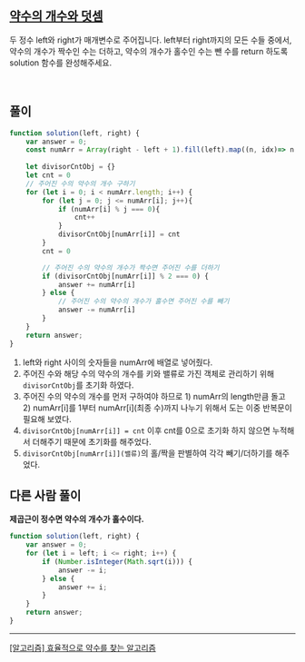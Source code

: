 ## [약수의 개수와 덧셈](https://school.programmers.co.kr/learn/courses/30/lessons/77884?language=javascript)
두 정수 left와 right가 매개변수로 주어집니다. left부터 right까지의 모든 수들 중에서, 약수의 개수가 짝수인 수는 더하고, 약수의 개수가 홀수인 수는 뺀 수를 return 하도록 solution 함수를 완성해주세요.

<br>

## 풀이
```javascript
function solution(left, right) {
    var answer = 0;
    const numArr = Array(right - left + 1).fill(left).map((n, idx)=> n + idx)    
    
    let divisorCntObj = {}
    let cnt = 0
    // 주어진 수의 약수의 개수 구하기
    for (let i = 0; i < numArr.length; i++) {
        for (let j = 0; j <= numArr[i]; j++){
            if (numArr[i] % j === 0){
                cnt++
            }
            divisorCntObj[numArr[i]] = cnt
        }
        cnt = 0

        // 주어진 수의 약수의 개수가 짝수면 주어진 수를 더하기
        if (divisorCntObj[numArr[i]] % 2 === 0) {
            answer += numArr[i]
        } else {
            // 주어진 수의 약수의 개수가 홀수면 주어진 수를 빼기
            answer -= numArr[i]
        }
    }
    return answer;
}
```

1. left와 right 사이의 숫자들을 numArr에 배열로 넣어줬다.
2. 주어진 수와 해당 수의 약수의 개수를 키와 밸류로 가진 객체로 관리하기 위해 `divisorCntObj`를 초기화 하였다.
3. 주어진 수의 약수의 개수를 먼저 구하여야 하므로 1) numArr의 length만큼 돌고 2) numArr[i]를 1부터 numArr[i](최종 수)까지 나누기 위해서 도는 이중 반복문이 필요해 보였다.
3. `divisorCntObj[numArr[i]] = cnt` 이후 cnt를 0으로 초기화 하지 않으면 누적해서 더해주기 때문에 초기화를 해주었다.
4. `divisorCntObj[numArr[i]](밸류)`의 홀/짝을 판별하여 각각 빼기/더하기를 해주었다.

## 다른 사람 풀이
**제곱근이 정수면 약수의 개수가 홀수이다.**
```javascript
function solution(left, right) {
    var answer = 0;
    for (let i = left; i <= right; i++) {
        if (Number.isInteger(Math.sqrt(i))) {
            answer -= i;
        } else {
            answer += i;
        }
    }
    return answer;
}
```
---
[[알고리즘] 효율적으로 약수를 찾는 알고리즘](https://kbw1101.tistory.com/32)